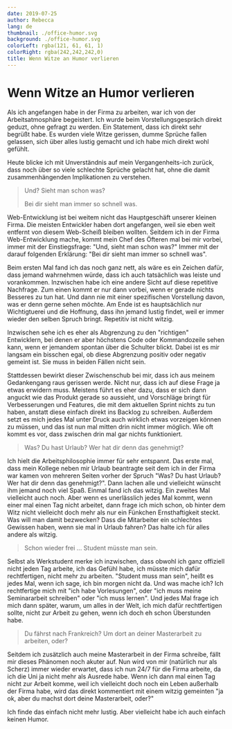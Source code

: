 ```yaml
---
date: 2019-07-25
author: Rebecca
lang: de
thumbnail: ./office-humor.svg
background: ./office-humor.svg
colorLeft: rgba(121, 61, 61, 1)
colorRight: rgba(242,242,242,0)
title: Wenn Witze an Humor verlieren
---
```


# Wenn Witze an Humor verlieren

Als ich angefangen habe in der Firma zu arbeiten, war ich von der Arbeitsatmosphäre begeistert. Ich wurde beim Vorstellungsgespräch direkt geduzt, ohne gefragt zu werden. Ein Statement, dass ich direkt sehr begrüßt habe. Es wurden viele Witze gerissen, dumme Sprüche fallen gelassen, sich über alles lustig gemacht und ich habe mich direkt wohl gefühlt. 

Heute blicke ich mit Unverständnis auf mein Vergangenheits-ich zurück, dass noch über so viele schlechte Sprüche gelacht hat, ohne die damit zusammenhängenden Implikationen zu verstehen. 

> Und? Sieht man schon was?
>  
> Bei dir sieht man immer so schnell was.

Web-Entwicklung ist bei weitem nicht das Hauptgeschäft unserer kleinen Firma. Die meisten Entwickler haben dort angefangen, weil sie eben weit entfernt von diesem Web-Scheiß bleiben wollten. Seitdem ich in der Firma Web-Entwicklung mache, kommt mein Chef des Öfteren mal bei mir vorbei, immer mit der Einstiegsfrage: "Und, sieht man schon was?" Immer mit der darauf folgenden Erklärung: "Bei dir sieht man immer so schnell was". 

Beim ersten Mal fand ich das noch ganz nett, als wäre es ein Zeichen dafür, dass jemand wahrnehmen würde, dass ich auch tatsächlich was leiste und vorankommen. Inzwischen habe ich eine andere Sicht auf diese repetitive Nachfrage. Zum einen kommt er nur dann vorbei, wenn er gerade nichts Besseres zu tun hat. Und dann nie mit einer spezifischen Vorstellung davon, was er denn gerne sehen möchte. Am Ende ist es hauptsächlich nur Wichtigtuerei und die Hoffnung, dass ihn jemand lustig findet, weil er immer wieder den selben Spruch bringt. Repetitiv ist nicht witzig. 

Inzwischen sehe ich es eher als Abgrenzung zu den "richtigen" Entwicklern, bei denen er aber höchstens Code oder Kommandozeile sehen kann, wenn er jemandem spontan über die Schulter blickt. Dabei ist es mir langsam ein bisschen egal, ob diese Abgrenzung positiv oder negativ gemeint ist. Sie muss in beiden Fällen nicht sein. 

Stattdessen bewirkt dieser Zwischenschub bei mir, dass ich aus meinem Gedankengang raus gerissen werde. Nicht nur, dass ich auf diese Frage ja etwas erwidern muss. Meistens führt es eher dazu, dass er sich dann anguckt wie das Produkt gerade so aussieht, und Vorschläge bringt für Verbesserungen und Features, die mit dem aktuellen Sprint nichts zu tun haben, anstatt diese einfach direkt ins Backlog zu schreiben. Außerdem setzt es mich jedes Mal unter Druck auch wirklich etwas vorzeigen können zu müssen, und das ist nun mal mitten drin nicht immer möglich. Wie oft kommt es vor, dass zwischen drin mal gar nichts funktioniert.

> Was? Du hast Urlaub? Wer hat dir denn das genehmigt?

Ich hielt die Arbeitsphilosophie immer für sehr entspannt. Das erste mal, dass mein Kollege neben mir Urlaub beantragte seit dem ich in der Firma war kamen von mehreren Seiten vorher der Spruch "Was? Du hast Urlaub? Wer hat dir denn das genehmigt?". Dann lachen alle und vielleicht wünscht ihm jemand noch viel Spaß. Einmal fand ich das witzig. Ein zweites Mal vielleicht auch noch. Aber wenn es unerlässlich jedes Mal kommt, wenn einer mal einen Tag nicht arbeitet, dann frage ich mich schon, ob hinter dem Witz nicht vielleicht doch mehr als nur ein Fünkchen Ernsthaftigkeit steckt. Was will man damit bezwecken? Dass die Mitarbeiter ein schlechtes Gewissen haben, wenn sie mal in Urlaub fahren? Das halte ich für alles andere als witzig.

> Schon wieder frei ... Student müsste man sein.

Selbst als Werkstudent merke ich inzwischen, dass obwohl ich ganz offiziell nicht jeden Tag arbeite, ich das Gefühl habe, ich müsste mich dafür rechtfertigen, nicht mehr zu arbeiten. "Student muss man sein", heißt es jedes Mal, wenn ich sage, ich bin morgen nicht da. Und was mache ich? Ich rechtfertige mich mit "ich habe Vorlesungen", oder "ich muss meine Seminararbeit schreiben" oder "ich muss lernen". Und jedes Mal frage ich mich dann später, warum, um alles in der Welt, ich mich dafür rechtfertigen sollte, nicht zur Arbeit zu gehen, wenn ich doch eh schon Überstunden habe. 

> Du fährst nach Frankreich? Um dort an deiner Masterarbeit zu arbeiten, oder?
 
Seitdem ich zusätzlich auch meine Masterarbeit in der Firma schreibe, fällt mir dieses Phänomen noch akuter auf. Nun wird von mir (natürlich nur als Scherz) immer wieder erwartet, dass ich nun 24/7 für die Firma arbeite, da ich die Uni ja nicht mehr als Ausrede habe. Wenn ich dann mal einen Tag nicht zur Arbeit komme, weil ich vielleicht doch noch ein Leben außerhalb der Firma habe, wird das direkt kommentiert mit einem witzig gemeinten "ja ok, aber du machst dort deine Masterarbeit, oder?" 

Ich finde das einfach nicht mehr lustig. Aber vielleicht habe ich auch einfach keinen Humor. 